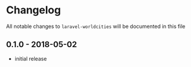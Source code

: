 # Changelog

All notable changes to `laravel-worldcities` will be documented in this file

## 0.1.0 - 2018-05-02

- initial release
